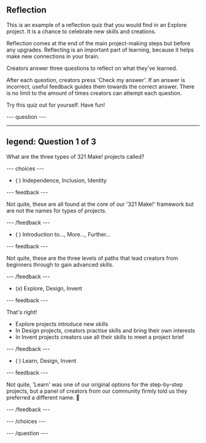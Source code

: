 ## Reflection

This is an example of a reflection quiz that you would find in an Explore project. It is a chance to celebrate new skills and creations. 

Reflection comes at the end of the main project-making steps but before any upgrades. Reflecting is an important part of learning, because it helps make new connections in your brain.

Creators answer three questions to reflect on what they've learned.

After each question, creators press 'Check my answer'. If an answer is incorrect, useful feedback guides them towards the correct answer. There is no limit to the amount of times creators can attempt each question.

Try this quiz out for yourself. Have fun!

--- question ---

---
legend: Question 1 of 3
---

What are the three types of 321 Make! projects called?

--- choices ---

- ( ) Independence, Inclusion, Identity

 --- feedback ---

Not quite, these are all found at the core of our '321 Make!' framework but are not the names for types of projects.

 --- /feedback ---

- ( ) Introduction to..., More..., Further... 

 --- feedback ---

Not quite, these are the three levels of paths that lead creators from beginners through to gain advanced skills. 

 --- /feedback ---

- (x) Explore, Design, Invent

 --- feedback ---

That's right! 
+ Explore projects introduce new skills
+ In Design projects, creators practise skills and bring their own interests
+ In Invent projects creators use all their skills to meet a project brief

 --- /feedback ---

- ( ) Learn, Design, Invent

 --- feedback ---

Not quite, 'Learn' was one of our original options for the step-by-step projects, but a panel of creators from our community firmly told us they preferred a different name. 🤣

 --- /feedback ---

--- /choices ---

--- /question ---
